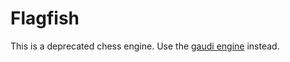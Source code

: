 # Flagfish
This is a deprecated chess engine. Use the [gaudi engine](https://github.com/kroemker/gaudi-engine) instead.
